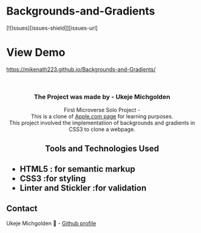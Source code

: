 # Backgrounds-and-Gradients
[![Issues][issues-shield]][issues-url]


# View Demo
https://mikenath223.github.io/Backgrounds-and-Gradients/

<br />
<p align="center">
 <h3 align="center">The Project was made by - Ukeje Michgolden</h3>
 <p align="center">
   First Microverse Solo Project - </br>
                          This is a clone of <a href="http://archive.md/UW4oR">Apple.com page</a> for learning purposes.
   <br/>
This project involved the implementatiion of backgrounds and gradients in CSS3 to clone a webpage.
   <br />
 </p>
</p>
<h2 align="center">Tools and Technologies Used<h2>
 <ul>
  <li>HTML5 : for semantic markup</li>
  <li>CSS3 :for styling</li>
  <li>Linter and Stickler :for validation</li>
 </ul>

## Contact
Ukeje Michgolden :man: - [Github profile](https://github.com/mikenath223)

